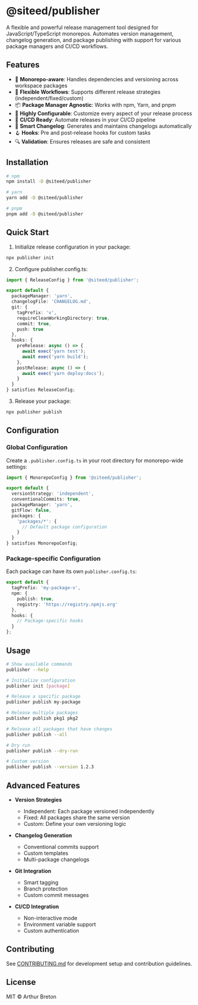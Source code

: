 # @siteed/publisher

A flexible and powerful release management tool designed for JavaScript/TypeScript monorepos. Automates version management, changelog generation, and package publishing with support for various package managers and CI/CD workflows.

## Features

- 🎯 **Monorepo-aware**: Handles dependencies and versioning across workspace packages
- 🔄 **Flexible Workflows**: Supports different release strategies (independent/fixed/custom)
- 📦 **Package Manager Agnostic**: Works with npm, Yarn, and pnpm
- 🔧 **Highly Configurable**: Customize every aspect of your release process
- 🤖 **CI/CD Ready**: Automate releases in your CI/CD pipeline
- 📝 **Smart Changelog**: Generates and maintains changelogs automatically
- 🪝 **Hooks**: Pre and post-release hooks for custom tasks
- 🔍 **Validation**: Ensures releases are safe and consistent

## Installation

```bash
# npm
npm install -D @siteed/publisher

# yarn
yarn add -D @siteed/publisher

# pnpm 
pnpm add -D @siteed/publisher
```

## Quick Start

1. Initialize release configuration in your package:
```bash
npx publisher init
```

2. Configure publisher.config.ts:
```typescript
import { ReleaseConfig } from '@siteed/publisher';

export default {
  packageManager: 'yarn',
  changelogFile: 'CHANGELOG.md',
  git: {
    tagPrefix: 'v',
    requireCleanWorkingDirectory: true,
    commit: true,
    push: true
  },
  hooks: {
    preRelease: async () => {
      await exec('yarn test');
      await exec('yarn build');
    },
    postRelease: async () => {
      await exec('yarn deploy:docs');
    }
  }
} satisfies ReleaseConfig;
```

3. Release your package:
```bash
npx publisher publish
```

## Configuration

### Global Configuration
Create a `.publisher.config.ts` in your root directory for monorepo-wide settings:

```typescript
import { MonorepoConfig } from '@siteed/publisher';

export default {
  versionStrategy: 'independent',
  conventionalCommits: true,
  packageManager: 'yarn',
  gitFlow: false,
  packages: {
    'packages/*': {
      // Default package configuration
    }
  }
} satisfies MonorepoConfig;
```

### Package-specific Configuration
Each package can have its own `publisher.config.ts`:

```typescript
export default {
  tagPrefix: 'my-package-v',
  npm: {
    publish: true,
    registry: 'https://registry.npmjs.org'
  },
  hooks: {
    // Package-specific hooks
  }
};
```

## Usage

```bash
# Show available commands
publisher --help

# Initialize configuration
publisher init [package]

# Release a specific package
publisher publish my-package

# Release multiple packages
publisher publish pkg1 pkg2

# Release all packages that have changes
publisher publish --all

# Dry run
publisher publish --dry-run

# Custom version
publisher publish --version 1.2.3
```

## Advanced Features

- **Version Strategies**
  - Independent: Each package versioned independently
  - Fixed: All packages share the same version
  - Custom: Define your own versioning logic

- **Changelog Generation**
  - Conventional commits support
  - Custom templates
  - Multi-package changelogs

- **Git Integration**
  - Smart tagging
  - Branch protection
  - Custom commit messages

- **CI/CD Integration**
  - Non-interactive mode
  - Environment variable support
  - Custom authentication

## Contributing

See [CONTRIBUTING.md](./CONTRIBUTING.md) for development setup and contribution guidelines.

## License

MIT © Arthur Breton
